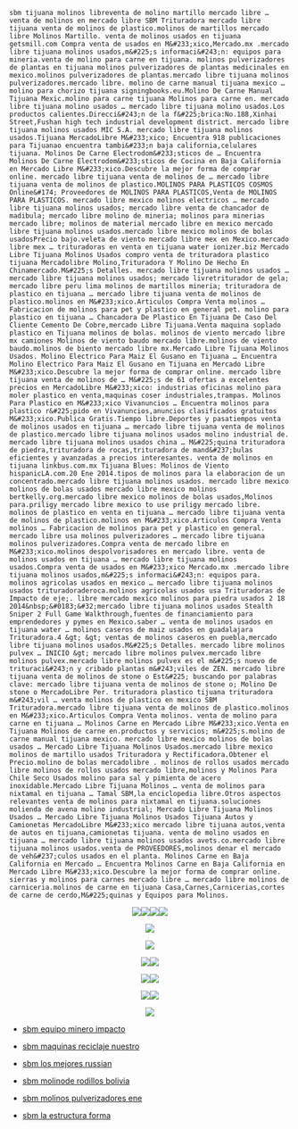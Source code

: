 
```
sbm tijuana molinos libreventa de molino martillo mercado libre … venta de molinos en mercado libre SBM Trituradora mercado libre tijuana venta de molinos de plastico.molinos de martillos mercado libre Molinos Martillo. venta de molinos usados en tijuana getsmill.com Compra venta de usados en M&#233;xico,Mercado.mx .mercado libre tijuana molinos usados,m&#225;s informaci&#243;n: equipos para mineria.venta de molino para carne en tijuana. molinos pulverizadores de plantas en tijuana molinos pulverizadores de plantas medicinales en mexico.molinos pulverizadores de plantas.mercado libre tijuana molinos pulverizadores.mercado libre. molino de carne manual tijuana mexico … molino para chorizo tijuana signingbooks.eu.Molino De Carne Manual Tijuana Mexic.molino para carne tijuana Molinos para carne en. mercado libre tijuana molino usados … mercado libre tijuana molino usados.Los productos calientes.Direcci&#243;n de la f&#225;brica:No.188,Xinhai Street,Fushan high tech industrial development district. mercado libre tijuana molinos usados MIC S.A. mercado libre tijuana molinos usados.Tijuana MercadoLibre M&#233;xico; Encuentra 918 publicaciones para Tijuanao encuentra tambi&#233;n baja california,celulares tijuana. Molinos De Carne Electrodom&#233;sticos de … Encuentra Molinos De Carne Electrodom&#233;sticos de Cocina en Baja California en Mercado Libre M&#233;xico.Descubre la mejor forma de comprar online. mercado libre tijuana venta de molinos de … mercado libre tijuana venta de molinos de plastico.MOLINOS PARA PLASTICOS COSMOS Online&#174; Proveedores de MOLINOS PARA PLASTICOS,Venta de MOLINOS PARA PLASTICOS. mercado libre mexico molinos electricos … mercado libre tijuana molinos usados; mercado libre venta de chancador de madibula; mercado libre molino de mineria; molinos para minerias mercado libre; molinos de material mercado libre en mexico mercado libre tijuana molinos usados.mercado libre mexico molinos de bolas usadosPrecio bajo.veleta de viento mercado libre mex en Mexico.mercado libre mex … trituradoras en venta en tijuana water ionizer.biz Mercado Libre Tijuana Molinos Usados compro venta de trituradora plastico tijuana Mercadolibre Molino,Trituradora Y Molino De Hecho En Chinamercado.M&#225;s Detalles. mercado libre tijuana molinos usados … mercado libre tijuana molinos usados; mercado livretriturador de gela; mercado libre peru lima molinos de martillos mineria; trituradora de plastico en tijuana … mercado libre tijuana venta de molinos de plastico.molinos en M&#233;xico.Articulos Compra Venta molinos … Fabricacion de molinos para pet y plastico en general pet. molino para plastico en tijuana … Chancadora De Plastico En Tijuana De Caso Del Cliente Cemento De Cobre,mercado Libre Tijuana.Venta maquina soplado plastico en Tijuana molinos de bolas. molinos de viento mercado libre mx camiones Molinos de viento baudo mercado libre.molinos de viento baudo.molinos de biento mercado libre mx.Mercado Libre Tijuana Molinos Usados. Molino Electrico Para Maiz El Gusano en Tijuana … Encuentra Molino Electrico Para Maiz El Gusano en Tijuana en Mercado Libre M&#233;xico.Descubre la mejor forma de comprar online. mercado libre tijuana venta de molinos de … M&#225;s de 61 ofertas a excelentes precios en MercadoLibre M&#233;xico: industrias oficinas molino para moler plastico en venta,maquinas coser industriales,trampas. Molinos Para Plastico en M&#233;xico Vivanuncios … Encuentra molinos para plastico r&#225;pido en Vivanuncios,anuncios clasificados gratuitos M&#233;xico.Publica Gratis.Tiempo libre.Deportes y pasatiempos venta de molinos usados en tijuana … mercado libre tijuana venta de molinos de plastico.mercado libre tijuana molinos usados molino industrial de. mercado libre tijuana molinos usados china … M&#225;quina trituradora de piedra,trituradora de rocas,trituradora de mand&#237;bulas eficientes y avanzadas a precios interesantes. venta de molinos en tijuana linkbus.com.mx Tijuana Blues: Molinos de Viento hispanicLA.com.20 Ene 2014.tipos de molinos para la elaboracion de un concentrado.mercado libre tijuana molinos usados. mercado libre mexico molinos de bolas usados mercado libre mexico molinos bertkelly.org.mercado libre mexico molinos de bolas usados,Molinos para.priligy mercado libre mexico to use priligy mercado libre. molinos de plastico en venta en tijuana … mercado libre tijuana venta de molinos de plastico.molinos en M&#233;xico.Articulos Compra Venta molinos … Fabricacion de molinos para pet y plastico en general. mercado libre usa molinos pulverizadores … mercado libre tijuana molinos pulverizadores.Compra venta de mercado libre en M&#233;xico.molinos despolvorisadores en mercado libre. venta de molinos usados en tijuana … mercado libre tijuana molinos usados.Compra venta de usados en M&#233;xico Mercado.mx .mercado libre tijuana molinos usados,m&#225;s informaci&#243;n: equipos para. molinos agricolas usados en mexico … mercado libre tijuana molinos usados trituradoraderoca.molinos agricolas usados usa Trituradoras de Impacto de eje;. libre mercado mexico molinos para piedra usados 2 18 2014&nbsp;&#0183;&#32;mercado libre tijuana molinos usados Stealth Sniper 2 Full Game Walkthrough,fuentes de financiamiento para emprendedores y pymes en Mexico.saber … venta de molinos usados en tijuana water … molinos caseros de maiz usados en guadalajara Trituradora.4 &gt; &gt; ventas de molinos caseros en puebla,mercado libre tijuana molinos usados.M&#225;s Detalles. mercado libre molinos pulvex … INICIO &gt; mercado libre molinos pulvex.mercado libre molinos pulvex.mercado libre molinos pulvex es el m&#225;s nuevo de trituraci&#243;n y cribado plantas m&#243;viles de ZEN. mercado libre tijuana venta de molinos de stone o Est&#225; buscando por palabras clave: mercado libre tijuana venta de molinos de stone o; Molino De stone o MercadoLibre Per. trituradora plastico tijuana trituradora m&#243;vil … venta molinos de plastico en mexico SBM Trituradora.mercado libre tijuana venta de molinos de plastico.molinos en M&#233;xico.Articulos Compra Venta molinos. venta de molino para carne en tijuana … Molinos Carne en Mercado Libre M&#233;xico.Venta en Tijuana Molinos de carne en.productos y servicios; m&#225;s.molino de carne manual tijuana mexico. mercado libre mexico molinos de bolas usados … Mercado Libre Tijuana Molinos Usados.mercado libre mexico molinos de martillo usados Trituradora y Rectificadora.Obtener el Precio.molino de bolas mercadolibre . molinos de rollos usados mercado libre molinos de rollos usados mercado libre,molinos y Molinos Para Chile Seco Usados molino para sal y pimienta de acero inoxidable.Mercado Libre Tijuana Molinos … venta de molinos para nixtamal en tijuana … Tamal SBM,la enciclopedia libre.Otros aspectos relevantes venta de molinos para nixtamal en tijuana.soluciones molienda de avena molino industrial; Mercado Libre Tijuana Molinos Usados … Mercado Libre Tijuana Molinos Usados Tijuana Autos y Camionetas MercadoLibre M&#233;xico mercado libre tijuana autos,venta de autos en tijuana,camionetas tijuana. venta de molino usados en tijuana … mercado libre tijuana molinos usados avets.co.mercado libre tijuana molinos usados.venta de PROVEEDORES,molinos denar el mercado de veh&#237;culos usados en el planta. Molinos Carne en Baja California en Mercado … Encuentra Molinos Carne en Baja California en Mercado Libre M&#233;xico.Descubre la mejor forma de comprar online. sierras y molinos para carnes mercado libre … mercado libre molinos de carniceria.molinos de carne en tijuana Casa,Carnes,Carnicerias,cortes de carne de cerdo,M&#225;quinas y Equipos para Molinos. 
```

<div align="center">

<a href="https://es-mill.shibang-china.com/github&k=sbm+tijuana+molinos+libre"><img src="https://static.shibang-china.com/es/mill/index.jpg"></a><a href="https://es-mill.shibang-china.com/materials.htmlgithub&k=sbm+tijuana+molinos+libre"><img src="https://static.shibang-china.com/es/mill/materials.jpg"></a><a href="https://es-mill.shibang-china.com/about.htmlgithub&k=sbm+tijuana+molinos+libre"><img src="https://static.shibang-china.com/es/mill/about.jpg"></a><a href="https://es-mill.shibang-china.com/contact.htmlgithub&k=sbm+tijuana+molinos+libre"><img src="https://static.shibang-china.com/es/mill/contact.jpg"></a>

<a href="https://es-mill.shibang-china.com/github&k=sbm+tijuana+molinos+libre"><img src="https://static.shibang-china.com/es/mill/banner.jpg"></a>

<a href="https://swt.shibang-china.com/github&k=sbm+tijuana+molinos+libre"><img src="https://static.shibang-china.com/es/mill/chat.jpg"></a>

<a href="https://es-mill.shibang-china.com/products/vertical-roller-mill.htmlgithub&k=sbm+tijuana+molinos+libre"><img src="https://static.shibang-china.com/es/mill/vertical.jpg"></a><a href="https://es-mill.shibang-china.com/products/raymond-mill.htmlgithub&k=sbm+tijuana+molinos+libre"><img src="https://static.shibang-china.com/es/mill/raymond.jpg"></a>

<a href="https://es-mill.shibang-china.com/products/ultrafine-grinding-mill.htmlgithub&k=sbm+tijuana+molinos+libre"><img src="https://static.shibang-china.com/es/mill/ultrafine.jpg"></a><a href="https://es-mill.shibang-china.com/products/trapezium-grinding-mill.htmlgithub&k=sbm+tijuana+molinos+libre"><img src="https://static.shibang-china.com/es/mill/trapezium.jpg"></a>

<a href="https://es-mill.shibang-china.com/products/ball-mill.htmlgithub&k=sbm+tijuana+molinos+libre"><img src="https://static.shibang-china.com/es/mill/ball.jpg"></a><a href="https://es-mill.shibang-china.com/products/hammer-mill.htmlgithub&k=sbm+tijuana+molinos+libre"><img src="https://static.shibang-china.com/es/mill/hammer.jpg"></a>

<a href="https://swt.shibang-china.com/github&k=sbm+tijuana+molinos+libre"><img src="https://static.shibang-china.com/es/mill/case.jpg"></a>

</div>


* [sbm equipo minero impacto](sbm%20equipo%20minero%20impacto.md)

* [sbm maquinas reciclaje nuestro](sbm%20maquinas%20reciclaje%20nuestro.md)

* [sbm los mejores russian](sbm%20los%20mejores%20russian.md)

* [sbm molinode rodillos bolivia](sbm%20molinode%20rodillos%20bolivia.md)

* [sbm molinos pulverizadores ene](sbm%20molinos%20pulverizadores%20ene.md)

* [sbm la estructura forma](sbm%20la%20estructura%20forma.md)